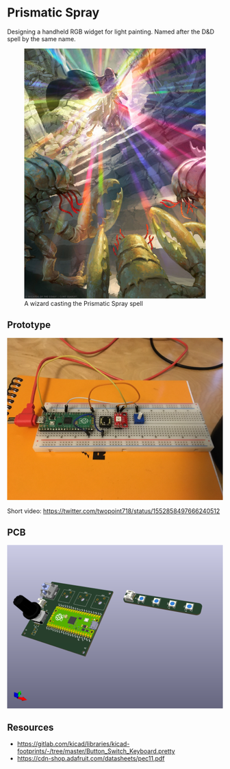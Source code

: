 # Prismatic Spray

Designing a handheld RGB widget for light painting.
Named after the D&D spell by the same name.

<figure>
  <a href="https://forgottenrealms.fandom.com/wiki/Prismatic_spray">
    <img src="img/Prismatic_spray-5e.jpg"
         alt="Wizard casting the Prismatic Spray spell">
  </a>
  <figcaption>A wizard casting the Prismatic Spray spell</figcaption>
</figure>

## Prototype

![Prototype photo](img/IMG_0859.JPG)

Short video: https://twitter.com/twopoint718/status/1552858497666240512

## PCB

![PCB Rendering](img/prismatic-spray.png)

## Resources

- https://gitlab.com/kicad/libraries/kicad-footprints/-/tree/master/Button_Switch_Keyboard.pretty
- https://cdn-shop.adafruit.com/datasheets/pec11.pdf
